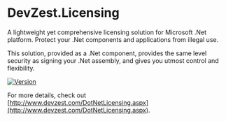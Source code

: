 # DevZest.Licensing

A lightweight yet comprehensive licensing solution for Microsoft .Net platform. Protect your .Net components and applications from illegal use.

This solution, provided as a .Net component, provides the same level security as signing your .Net assembly, and gives you utmost control and flexibility.

[![Version](https://img.shields.io/nuget/v/DevZest.Licensing.svg)](https://www.nuget.org/packages/DevZest.Licensing)

For more details, check out [http://www.devzest.com/DotNetLicensing.aspx](http://www.devzest.com/DotNetLicensing.aspx).